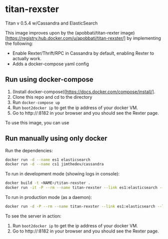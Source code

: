 # titan-rexster

Titan v 0.5.4 w/Cassandra and ElasticSearch

This image improves upon by the (apobbati/titan-rexter image)[https://registry.hub.docker.com/u/apobbati/titan-rexster/] by implementing the following:

* Enable Rexter/Thrift/RPC in Cassandra by default, enabling Rexter to actually work.
* Adds a docker-compose yaml config

## Run using docker-compose

1. (Install docker-compose)[https://docs.docker.com/compose/install/].
2. Clone this repo and cd to the directory
3. Run `docker-compose up`
4. Run `boot2docker ip` to get the ip address of your docker VM.
5. Go to http://<IP-OF-VM>:8182 in your browser and you should see the Rexter page.

To use this image, you can use 

## Run manually using only docker

Run the dependencies:

```bash
docker run -d --name es1 elasticsearch
docker run -d --name cs1 jimthedev/cassandra
```

To run in development mode (showing logs in console):

```bash
docker build -t <NAME>/titan-rexster .
docker run -it -P --rm --name titan-rexster --link es1:elasticsearch --link cs1 <NAME>/titan-rexster
```

To run in production mode (as a daemon):

```bash
docker run -d -P --rm --name titan-rexster --link es1:elasticsearch --link cs1 <NAME>/titan-rexster
```

To see the server in action:
1. Run `boot2docker ip` to get the ip address of your docker VM.
2. Go to http://<IP-OF-VM>:8182 in your browser and you should see the Rexter page.